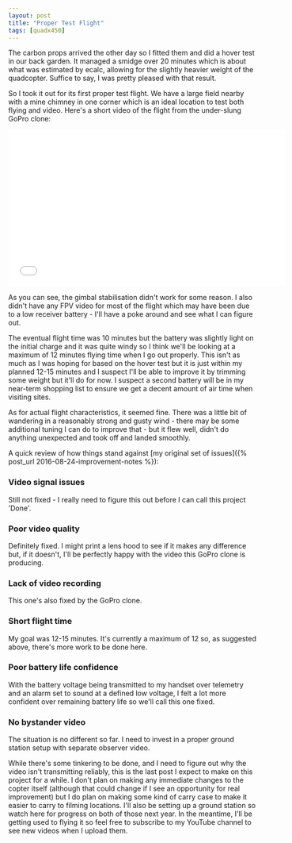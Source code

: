 ```yaml
---
layout: post
title: "Proper Test Flight"
tags: [quadx450]
---
```


The carbon props arrived the other day so I fitted them and did a hover test in our back garden.  It managed a smidge over 20 minutes which is about what was estimated by ecalc, allowing for the slightly heavier weight of the quadcopter.  Suffice to say, I was pretty pleased with that result.

So I took it out for its first proper test flight.  We have a large field nearby with a mine chimney in one corner which is an ideal location to test both flying and video.  Here's a short video of the flight from the under-slung GoPro clone:

<div style="text-align:center">
    <iframe width="560" height="315" src="//www.youtube.com/embed/QSDap5NUtVY" frameborder="0" allowfullscreen></iframe>
</div>

As you can see, the gimbal stabilisation didn't work for some reason.  I also didn't have any FPV video for most of the flight which may have been due to a low receiver battery - I'll have a poke around and see what I can figure out.

The eventual flight time was 10 minutes but the battery was slightly light on the initial charge and it was quite windy so I think we'll be looking at a maximum of 12 minutes flying time when I go out properly.  This isn't as much as I was hoping for based on the hover test but it is just within my planned 12-15 minutes and I suspect I'll be able to improve it by trimming some weight but it'll do for now.  I suspect a second battery will be in my near-term shopping list to ensure we get a decent amount of air time when visiting sites.

As for actual flight characteristics, it seemed fine.  There was a little bit of wandering in a reasonably strong and gusty wind - there may be some additional tuning I can do to improve that - but it flew well, didn't do anything unexpected and took off and landed smoothly.

A quick review of how things stand against [my original set of issues]({% post_url 2016-08-24-improvement-notes %}):

### Video signal issues

Still not fixed - I really need to figure this out before I can call this project 'Done'.

### Poor video quality

Definitely fixed.  I might print a lens hood to see if it makes any difference but, if it doesn't, I'll be perfectly happy with the video this GoPro clone is producing.

### Lack of video recording

This one's also fixed by the GoPro clone.

### Short flight time

My goal was 12-15 minutes.  It's currently a maximum of 12 so, as suggested above, there's more work to be done here.

### Poor battery life confidence

With the battery voltage being transmitted to my handset over telemetry and an alarm set to sound at a defined low voltage, I felt a lot more confident over remaining battery life so we'll call this one fixed.

### No bystander video

The situation is no different so far.  I need to invest in a proper ground station setup with separate observer video.

While there's some tinkering to be done, and I need to figure out why the video isn't transmitting reliably, this is the last post I expect to make on this project for a while.  I don't plan on making any immediate changes to the copter itself (although that could change if I see an opportunity for real improvement) but I do plan on making some kind of carry case to make it easier to carry to filming locations.  I'll also be setting up a ground station so watch here for progress on both of those next year.  In the meantime, I'll be getting used to flying it so feel free to subscribe to my YouTube channel to see new videos when I upload them.
